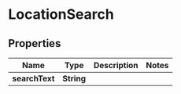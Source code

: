 

# LocationSearch


## Properties

| Name | Type | Description | Notes |
|------------ | ------------- | ------------- | -------------|
|**searchText** | **String** |  |  |



